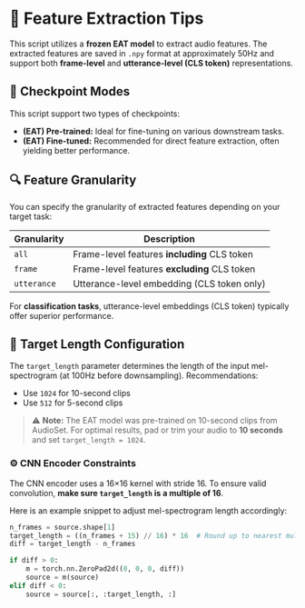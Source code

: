 # 📝 Feature Extraction Tips

This script utilizes a **frozen EAT model** to extract audio features. The extracted features are saved in `.npy` format at approximately 50Hz and support both **frame-level** and **utterance-level (CLS token)** representations.

## 🔧 Checkpoint Modes
This script support two types of checkpoints:

* **(EAT) Pre-trained:** Ideal for fine-tuning on various downstream tasks.
* **(EAT) Fine-tuned:** Recommended for direct feature extraction, often yielding better performance.


## 🔍 Feature Granularity

You can specify the granularity of extracted features depending on your target task:

| Granularity | Description                                  |
| ----------- | -------------------------------------------- |
| `all`       | Frame-level features **including** CLS token |
| `frame`     | Frame-level features **excluding** CLS token |
| `utterance` | Utterance-level embedding (CLS token only)   |

For **classification tasks**, utterance-level embeddings (CLS token) typically offer superior performance.


## 🎯 Target Length Configuration

The `target_length` parameter determines the length of the input mel-spectrogram (at 100Hz before downsampling). Recommendations:

* Use `1024` for 10-second clips
* Use `512` for 5-second clips

> ⚠️ **Note:** The EAT model was pre-trained on 10-second clips from AudioSet. For optimal results, pad or trim your audio to **10 seconds** and set `target_length = 1024`.

### ⚙️ CNN Encoder Constraints

The CNN encoder uses a 16×16 kernel with stride 16. To ensure valid convolution, **make sure `target_length` is a multiple of 16**.

Here is an example snippet to adjust mel-spectrogram length accordingly: 

```python
n_frames = source.shape[1]
target_length = ((n_frames + 15) // 16) * 16  # Round up to nearest multiple of 16
diff = target_length - n_frames

if diff > 0:
    m = torch.nn.ZeroPad2d((0, 0, 0, diff)) 
    source = m(source)
elif diff < 0:
    source = source[:, :target_length, :]
```
